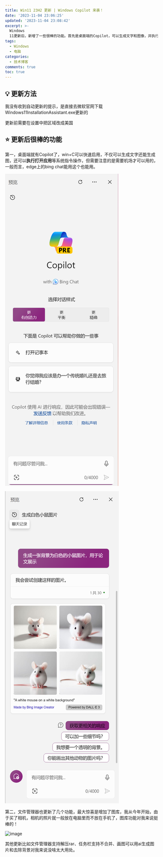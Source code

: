 ```yaml
---
title: Win11 23H2 更新 | Windows Copilot 来袭！
date: '2023-11-04 23:06:25'
updated: '2023-11-04 23:08:42'
excerpt: >-
  Windows
  11更新后，新增了一些很棒的功能。首先是桌面端的Copilot，可以生成文字和图像，并执行系统指令操作；其次是文件管理器的图库功能，方便查看和管理照片。此外，还有一些其他更新，如文件管理器支持解压rar、任务栏支持不合并、画图新增AI生成图片和去除背景等
tags:
  - Windows
  - 电脑
categories:
  - 技术博客
comments: true
toc: true
---
```




## 💡 更新方法

我没有收到自动更新的提示，是直接去微软官网下载Windows11InstallationAssistant.exe更新的  

更新前需要在设置中把区域改成美国  

## ⭐ 更新后很棒的功能

第一，桌面端就有Copilot了，win+C可以快速启用，不仅可以生成文字还能生成图，还可以<span style="font-weight: bold;" data-type="strong">执行打开应用</span>等系统指令操作，但需要注意的是需要机场才可以用的，一般而言，edge上的bing chat能用这个也能用。

​![image](https://raw.githubusercontent.com/Achuan-2/PicBed/pic/assets/202311042309658.png "Windows")​

​![image](https://raw.githubusercontent.com/Achuan-2/PicBed/pic/assets/202311042309002.png "Windows")​

第二，文件管理器也更新了几个功能，最大惊喜是增加了图库，我从今年开始，由于买了相机，相机的照片就一般放在电脑里而不放在手机了，图库功能对我来说挺棒的！

​![image](https://raw.githubusercontent.com/Achuan-2/PicBed/pic/assets/202311042309124.png "copilot能在桌面直接打开")​  

其他更新比如文件管理器支持解压rar、任务栏支持不合并、画图可以用ai生成图片和去除背景对我来说没啥太大用处。

‍
